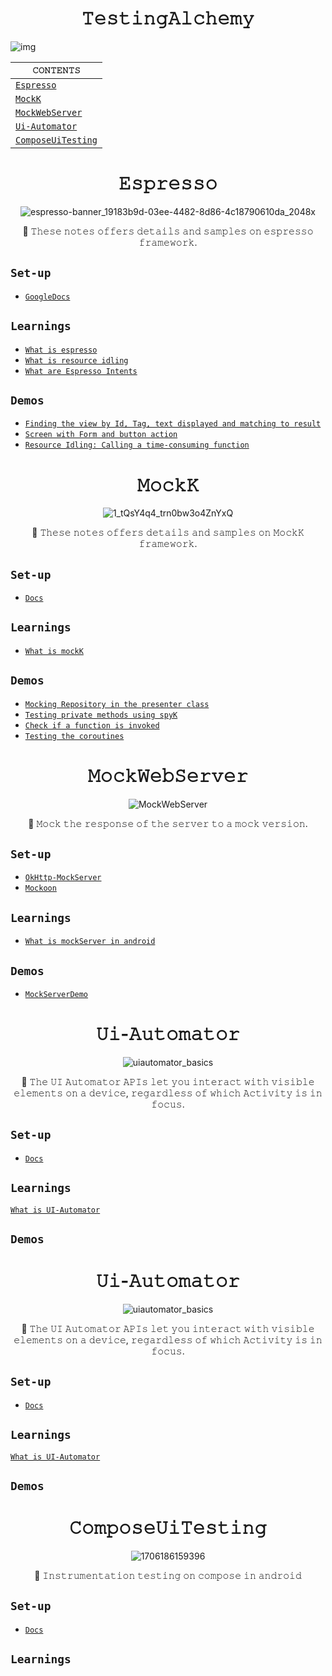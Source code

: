 <h1 align="center">𝚃𝚎𝚜𝚝𝚒𝚗𝚐𝙰𝚕𝚌𝚑𝚎𝚖𝚢</h1>

![img](https://github.com/devrath/TestingAlchemy/assets/1456191/358eec4c-edf8-440c-bf0b-9777543cd637)

<div align="center">

| `𝙲𝙾𝙽𝚃𝙴𝙽𝚃𝚂` |
| ---------- |
| [`𝙴𝚜𝚙𝚛𝚎𝚜𝚜𝚘`](https://github.com/devrath/TestingAlchemy/blob/main/README.md#%F0%9D%99%B4%F0%9D%9A%9C%F0%9D%9A%99%F0%9D%9A%9B%F0%9D%9A%8E%F0%9D%9A%9C%F0%9D%9A%9C%F0%9D%9A%98) |
| [`𝙼𝚘𝚌𝚔𝙺`](https://github.com/devrath/TestingAlchemy/blob/main/README.md#%F0%9D%99%BC%F0%9D%9A%98%F0%9D%9A%8C%F0%9D%9A%94%F0%9D%99%BA) |
| [`𝙼𝚘𝚌𝚔𝚆𝚎𝚋𝚂𝚎𝚛𝚟𝚎𝚛`](https://github.com/devrath/TestingAlchemy/blob/main/README.md#%F0%9D%99%BC%F0%9D%9A%98%F0%9D%9A%8C%F0%9D%9A%94%F0%9D%9A%86%F0%9D%9A%8E%F0%9D%9A%8B%F0%9D%9A%82%F0%9D%9A%8E%F0%9D%9A%9B%F0%9D%9A%9F%F0%9D%9A%8E%F0%9D%9A%9B) |
| [`𝚄𝚒-𝙰𝚞𝚝𝚘𝚖𝚊𝚝𝚘𝚛`](https://github.com/devrath/TestingAlchemy/blob/main/README.md#%F0%9D%9A%84%F0%9D%9A%92-%F0%9D%99%B0%F0%9D%9A%9E%F0%9D%9A%9D%F0%9D%9A%98%F0%9D%9A%96%F0%9D%9A%8A%F0%9D%9A%9D%F0%9D%9A%98%F0%9D%9A%9B)
| [`𝙲𝚘𝚖𝚙𝚘𝚜𝚎𝚄𝚒𝚃𝚎𝚜𝚝𝚒𝚗𝚐`](https://github.com/devrath/TestingAlchemy/blob/main/README.md#%F0%9D%99%B2%F0%9D%9A%98%F0%9D%9A%96%F0%9D%9A%99%F0%9D%9A%98%F0%9D%9A%9C%F0%9D%9A%8E%F0%9D%9A%84%F0%9D%9A%92%F0%9D%9A%83%F0%9D%9A%8E%F0%9D%9A%9C%F0%9D%9A%9D%F0%9D%9A%92%F0%9D%9A%97%F0%9D%9A%90) |

</div>


<h1 align="center">𝙴𝚜𝚙𝚛𝚎𝚜𝚜𝚘</h1>

<div align="center">

![espresso-banner_19183b9d-03ee-4482-8d86-4c18790610da_2048x](https://github.com/devrath/EspressoAlchemy/assets/1456191/0ab28444-d5ce-41fa-ab59-6968857c78b1)

</div>

<div align="center">

🍂 𝚃𝚑𝚎𝚜𝚎 𝚗𝚘𝚝𝚎𝚜 𝚘𝚏𝚏𝚎𝚛𝚜 𝚍𝚎𝚝𝚊𝚒𝚕𝚜 𝚊𝚗𝚍 𝚜𝚊𝚖𝚙𝚕𝚎𝚜 𝚘𝚗 𝚎𝚜𝚙𝚛𝚎𝚜𝚜𝚘 𝚏𝚛𝚊𝚖𝚎𝚠𝚘𝚛𝚔.

</div>


## `Set-up`
* [`GoogleDocs`](https://developer.android.com/training/testing/espresso/setup)

## `Learnings`
* [`What is espresso`](https://github.com/devrath/TestingAlchemy/wiki/What-is-espresso)
* [`What is resource idling`](https://github.com/devrath/TestingAlchemy/wiki/What-is-resource-idling)
* [`What are Espresso Intents`](https://github.com/devrath/TestingAlchemy/wiki/What-are-Espresso-Intents)

## `Demos`
* [`Finding the view by Id, Tag, text displayed and matching to result`](https://github.com/devrath/TestingAlchemy/wiki/Finding-the-view-by-Id,-Tag-text-displayed-and-matching-to-result)
* [`Screen with Form and button action`](https://github.com/devrath/TestingAlchemy/wiki/Screen-with-Form-and-button-action)
* [`Resource Idling: Calling a time-consuming function`](https://github.com/devrath/TestingAlchemy/wiki/Resource-Idling:-Calling-a-time-consuming-function)



<h1 align="center">𝙼𝚘𝚌𝚔𝙺</h1>

<div align="center">
  
![1_tQsY4q4_trn0bw3o4ZnYxQ](https://github.com/devrath/TestingAlchemy/assets/1456191/6d80ed1d-ec2a-4652-ace4-7a2df012d86a)

</div>

<div align="center"> 🍂 𝚃𝚑𝚎𝚜𝚎 𝚗𝚘𝚝𝚎𝚜 𝚘𝚏𝚏𝚎𝚛𝚜 𝚍𝚎𝚝𝚊𝚒𝚕𝚜 𝚊𝚗𝚍 𝚜𝚊𝚖𝚙𝚕𝚎𝚜 𝚘𝚗 𝙼𝚘𝚌𝚔𝙺 𝚏𝚛𝚊𝚖𝚎𝚠𝚘𝚛𝚔. </div>


## `Set-up`
* [`Docs`](https://mockk.io/)

## `Learnings`
* [`What is mockK`](https://github.com/devrath/TestingAlchemy/wiki/What-is-MockK)
  
## `Demos`
* [`Mocking Repository in the presenter class`](https://github.com/devrath/TestingAlchemy/wiki/MockK:-Mocking-Repository-in-the-presenter-class)
* [`Testing private methods using spyK`](https://github.com/devrath/TestingAlchemy/wiki/MockK:-Testing-private-methods-using-spyK)
* [`Check if a function is invoked`](https://github.com/devrath/TestingAlchemy/wiki/MockK:-Check-if-a-function-is-invoked)
* [`Testing the coroutines`](https://github.com/devrath/TestingAlchemy/wiki/MockK-:-Testing-the-coroutines)


<h1 align="center">𝙼𝚘𝚌𝚔𝚆𝚎𝚋𝚂𝚎𝚛𝚟𝚎𝚛</h1>

<div align="center">
  
![MockWebServer](https://github.com/devrath/TestingAlchemy/assets/1456191/9d30bd56-281e-4d31-a6b8-6e6bd9020040)

</div>

<div align="center"> 🍂 𝙼𝚘𝚌𝚔 𝚝𝚑𝚎 𝚛𝚎𝚜𝚙𝚘𝚗𝚜𝚎 𝚘𝚏 𝚝𝚑𝚎 𝚜𝚎𝚛𝚟𝚎𝚛 𝚝𝚘 𝚊 𝚖𝚘𝚌𝚔 𝚟𝚎𝚛𝚜𝚒𝚘𝚗. </div>

## `Set-up`
* [`OkHttp-MockServer`](https://github.com/square/okhttp/tree/master/mockwebserver)
* [`Mockoon`](https://github.com/mockoon/mockoon?source=post_page-----6a31eaafd68e--------------------------------)

## `Learnings`
* [`What is mockServer in android`](https://github.com/devrath/TestingAlchemy/wiki/What-is-mockServer-in-android)
  
## `Demos`
* [`MockServerDemo`](https://github.com/devrath/TestingAlchemy/tree/main/Code/MockServer)

<h1 align="center">𝚄𝚒-𝙰𝚞𝚝𝚘𝚖𝚊𝚝𝚘𝚛</h1>

<div align="center">
  
![uiautomator_basics](https://github.com/devrath/TestingAlchemy/assets/1456191/56b91470-e46a-4dbd-a45e-58d6b477ce7e)

</div>

<div align="center"> 🍂 𝚃𝚑𝚎 𝚄𝙸 𝙰𝚞𝚝𝚘𝚖𝚊𝚝𝚘𝚛 𝙰𝙿𝙸𝚜 𝚕𝚎𝚝 𝚢𝚘𝚞 𝚒𝚗𝚝𝚎𝚛𝚊𝚌𝚝 𝚠𝚒𝚝𝚑 𝚟𝚒𝚜𝚒𝚋𝚕𝚎 𝚎𝚕𝚎𝚖𝚎𝚗𝚝𝚜 𝚘𝚗 𝚊 𝚍𝚎𝚟𝚒𝚌𝚎, 𝚛𝚎𝚐𝚊𝚛𝚍𝚕𝚎𝚜𝚜 𝚘𝚏 𝚠𝚑𝚒𝚌𝚑 𝙰𝚌𝚝𝚒𝚟𝚒𝚝𝚢 𝚒𝚜 𝚒𝚗 𝚏𝚘𝚌𝚞𝚜. </div>

## `Set-up`
* [`Docs`](https://developer.android.com/training/testing/other-components/ui-automator)

## `Learnings`
[`What is UI-Automator`](https://github.com/devrath/TestingAlchemy/wiki/UI%E2%80%90Automator:-What-is-UI%E2%80%90Automator)

  
## `Demos`

<h1 align="center">𝚄𝚒-𝙰𝚞𝚝𝚘𝚖𝚊𝚝𝚘𝚛</h1>

<div align="center">
  
![uiautomator_basics](https://github.com/devrath/TestingAlchemy/assets/1456191/56b91470-e46a-4dbd-a45e-58d6b477ce7e)

</div>

<div align="center"> 🍂 𝚃𝚑𝚎 𝚄𝙸 𝙰𝚞𝚝𝚘𝚖𝚊𝚝𝚘𝚛 𝙰𝙿𝙸𝚜 𝚕𝚎𝚝 𝚢𝚘𝚞 𝚒𝚗𝚝𝚎𝚛𝚊𝚌𝚝 𝚠𝚒𝚝𝚑 𝚟𝚒𝚜𝚒𝚋𝚕𝚎 𝚎𝚕𝚎𝚖𝚎𝚗𝚝𝚜 𝚘𝚗 𝚊 𝚍𝚎𝚟𝚒𝚌𝚎, 𝚛𝚎𝚐𝚊𝚛𝚍𝚕𝚎𝚜𝚜 𝚘𝚏 𝚠𝚑𝚒𝚌𝚑 𝙰𝚌𝚝𝚒𝚟𝚒𝚝𝚢 𝚒𝚜 𝚒𝚗 𝚏𝚘𝚌𝚞𝚜. </div>

## `Set-up`
* [`Docs`](https://developer.android.com/training/testing/other-components/ui-automator)

## `Learnings`
[`What is UI-Automator`](https://github.com/devrath/TestingAlchemy/wiki/UI%E2%80%90Automator:-What-is-UI%E2%80%90Automator)

  
## `Demos`


<h1 align="center">𝙲𝚘𝚖𝚙𝚘𝚜𝚎𝚄𝚒𝚃𝚎𝚜𝚝𝚒𝚗𝚐</h1>

<div align="center">
  
![1706186159396](https://github.com/devrath/TestingAlchemy/assets/1456191/01eaa3fe-2212-4495-8f85-e319d41b7d8f)

</div>

<div align="center"> 🍂 𝙸𝚗𝚜𝚝𝚛𝚞𝚖𝚎𝚗𝚝𝚊𝚝𝚒𝚘𝚗 𝚝𝚎𝚜𝚝𝚒𝚗𝚐 𝚘𝚗 𝚌𝚘𝚖𝚙𝚘𝚜𝚎 𝚒𝚗 𝚊𝚗𝚍𝚛𝚘𝚒𝚍 </div>

## `Set-up`
* [`Docs`]()

## `Learnings`

